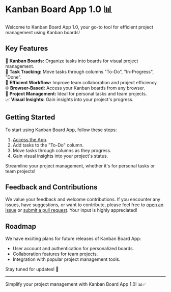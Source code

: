 # Kanban Board App 1.0 📊

Welcome to Kanban Board App 1.0, your go-to tool for efficient project management using Kanban boards!

## Key Features
📝 **Kanban Boards:** Organize tasks into boards for visual project management.  
📅 **Task Tracking:** Move tasks through columns "To-Do", "In-Progress", "Done".  
🚀 **Efficient Workflow:** Improve team collaboration and project efficiency.  
🌐 **Browser-Based:** Access your Kanban boards from any browser.  
💼 **Project Management:** Ideal for personal tasks and team projects.  
📈 **Visual Insights:** Gain insights into your project's progress.  

## Getting Started
To start using Kanban Board App, follow these steps:

1. [Access the App](http://kanbanboard.justmichu.pl).
2. Add tasks to the "To-Do" column.
3. Move tasks through columns as they progress.
4. Gain visual insights into your project's status.

Streamline your project management, whether it's for personal tasks or team projects!

## Feedback and Contributions
We value your feedback and welcome contributions. If you encounter any issues, have suggestions, or want to contribute, please feel free to [open an issue](https://github.com/M1chU02/KanbanBoard/issues) or [submit a pull request](https://github.com/M1chU02/KanbanBoard/pulls). Your input is highly appreciated!

## Roadmap
We have exciting plans for future releases of Kanban Board App:
- User account and authentication for personalized boards.
- Collaboration features for team projects.
- Integration with popular project management tools.

Stay tuned for updates! 🚀

---

Simplify your project management with Kanban Board App 1.0! 📊✅
